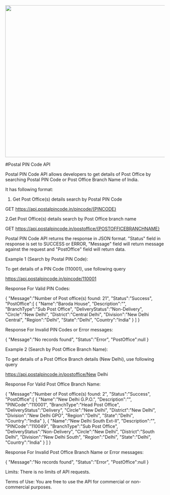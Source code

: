 <div align="center">
  <a href="https://github.com/keyz/keyz/blame/main/thonk.svg">
    <img src="https://github.com/keyz/keyz/blame/main/thonk.svg" width="720" height="480">
  </a>
</div>




#Postal PIN Code API

Postal PIN Code API allows developers to get details of Post Office by searching Postal PIN Code or Post Office Branch Name of India.



It has following format:


1. Get Post Office(s) details search by Postal PIN Code


GET https://api.postalpincode.in/pincode/{PINCODE}

2.Get Post Office(s) details search by Post Office branch name


GET https://api.postalpincode.in/postoffice/{POSTOFFICEBRANCHNAME}


Postal PIN Code API returns the response in JSON format. "Status" field in response is set to SUCCESS or ERROR, "Message" field will return message against the request and "PostOffice" field will return data.


Example 1 (Search by Postal PIN Code):

To get details of a PIN Code (110001), use following query

https://api.postalpincode.in/pincode/110001



Response For Valid PIN Codes:


{
   "Message":"Number of Post office(s) found: 21",
   "Status":"Success",
   "PostOffice":[
      {
         "Name":"Baroda House",
         "Description":"",
         "BranchType":"Sub Post Office",
         "DeliveryStatus":"Non-Delivery",
         "Circle":"New Delhi",
         "District":"Central Delhi",
         "Division":"New Delhi Central",
         "Region":"Delhi",
         "State":"Delhi",
         "Country":"India"
      }
   ]
}

Response For Invalid PIN Codes or Error messages:


{
   "Message":"No records found",
   "Status":"Error",
   "PostOffice":null
}

Example 2 (Search by Post Office Branch Name):

To get details of a Post Office Branch details (New Delhi), use following query

https://api.postalpincode.in/postoffice/New Delhi

Response For Valid Post Office Branch Name:


{
   "Message":"Number of Post office(s) found: 2",
   "Status":"Success",
   "PostOffice":[
      {
         "Name":"New Delhi G.P.O.",
         "Description":"",
         "PINCode":"110001",
         "BranchType":"Head Post Office",
         "DeliveryStatus":"Delivery",
         "Circle":"New Delhi",
         "District":"New Delhi",
         "Division":"New Delhi GPO",
         "Region":"Delhi",
         "State":"Delhi",
         "Country":"India"
      },
      {
         "Name":"New Delhi South Ext-II",
         "Description":"",
         "PINCode":"110049",
         "BranchType":"Sub Post Office",
         "DeliveryStatus":"Non-Delivery",
         "Circle":"New Delhi",
         "District":"South Delhi",
         "Division":"New Delhi South",
         "Region":"Delhi",
         "State":"Delhi",
         "Country":"India"
      }
   ]
}


Response For Invalid Post Office Branch Name or Error messages:

{
   "Message":"No records found",
   "Status":"Error",
   "PostOffice":null
}

Limits:
There is no limits of API requests.


Terms of Use:
You are free to use the API for commercial or non-commercial purposes.
